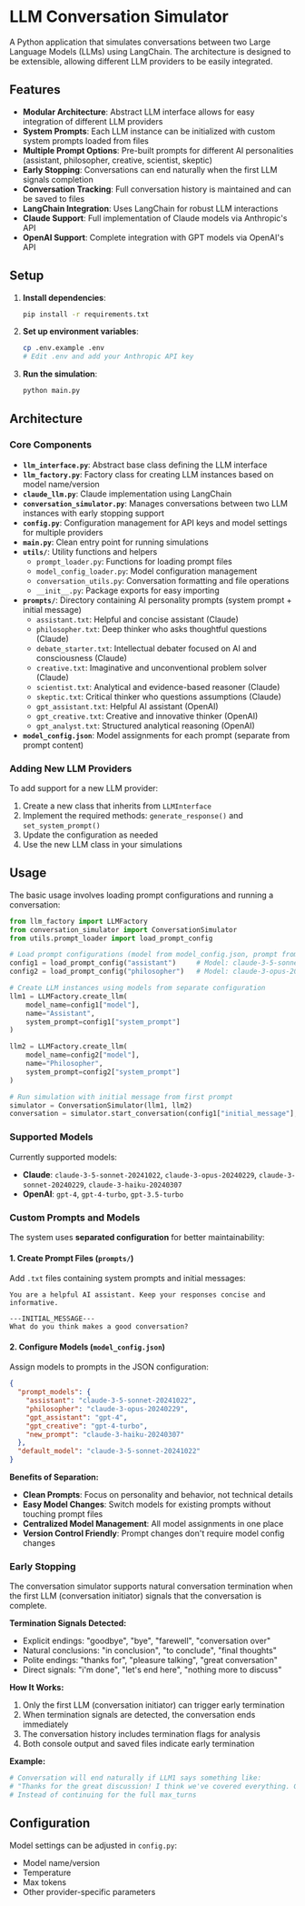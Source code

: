 # LLM Conversation Simulator

A Python application that simulates conversations between two Large Language Models (LLMs) using LangChain. The architecture is designed to be extensible, allowing different LLM providers to be easily integrated.

## Features

- **Modular Architecture**: Abstract LLM interface allows for easy integration of different LLM providers
- **System Prompts**: Each LLM instance can be initialized with custom system prompts loaded from files
- **Multiple Prompt Options**: Pre-built prompts for different AI personalities (assistant, philosopher, creative, scientist, skeptic)
- **Early Stopping**: Conversations can end naturally when the first LLM signals completion
- **Conversation Tracking**: Full conversation history is maintained and can be saved to files
- **LangChain Integration**: Uses LangChain for robust LLM interactions
- **Claude Support**: Full implementation of Claude models via Anthropic's API
- **OpenAI Support**: Complete integration with GPT models via OpenAI's API

## Setup

1. **Install dependencies**:
   ```bash
   pip install -r requirements.txt
   ```

2. **Set up environment variables**:
   ```bash
   cp .env.example .env
   # Edit .env and add your Anthropic API key
   ```

3. **Run the simulation**:
   ```bash
   python main.py
   ```

## Architecture

### Core Components

- **`llm_interface.py`**: Abstract base class defining the LLM interface
- **`llm_factory.py`**: Factory class for creating LLM instances based on model name/version
- **`claude_llm.py`**: Claude implementation using LangChain
- **`conversation_simulator.py`**: Manages conversations between two LLM instances with early stopping support
- **`config.py`**: Configuration management for API keys and model settings for multiple providers
- **`main.py`**: Clean entry point for running simulations
- **`utils/`**: Utility functions and helpers
  - `prompt_loader.py`: Functions for loading prompt files
  - `model_config_loader.py`: Model configuration management
  - `conversation_utils.py`: Conversation formatting and file operations
  - `__init__.py`: Package exports for easy importing
- **`prompts/`**: Directory containing AI personality prompts (system prompt + initial message)
  - `assistant.txt`: Helpful and concise assistant (Claude)
  - `philosopher.txt`: Deep thinker who asks thoughtful questions (Claude)
  - `debate_starter.txt`: Intellectual debater focused on AI and consciousness (Claude)
  - `creative.txt`: Imaginative and unconventional problem solver (Claude)
  - `scientist.txt`: Analytical and evidence-based reasoner (Claude)
  - `skeptic.txt`: Critical thinker who questions assumptions (Claude)
  - `gpt_assistant.txt`: Helpful AI assistant (OpenAI)
  - `gpt_creative.txt`: Creative and innovative thinker (OpenAI)
  - `gpt_analyst.txt`: Structured analytical reasoning (OpenAI)
- **`model_config.json`**: Model assignments for each prompt (separate from prompt content)

### Adding New LLM Providers

To add support for a new LLM provider:

1. Create a new class that inherits from `LLMInterface`
2. Implement the required methods: `generate_response()` and `set_system_prompt()`
3. Update the configuration as needed
4. Use the new LLM class in your simulations

## Usage

The basic usage involves loading prompt configurations and running a conversation:

```python
from llm_factory import LLMFactory
from conversation_simulator import ConversationSimulator
from utils.prompt_loader import load_prompt_config

# Load prompt configurations (model from model_config.json, prompt from prompts/)
config1 = load_prompt_config("assistant")     # Model: claude-3-5-sonnet-20241022
config2 = load_prompt_config("philosopher")   # Model: claude-3-opus-20240229

# Create LLM instances using models from separate configuration
llm1 = LLMFactory.create_llm(
    model_name=config1["model"],
    name="Assistant", 
    system_prompt=config1["system_prompt"]
)

llm2 = LLMFactory.create_llm(
    model_name=config2["model"], 
    name="Philosopher",
    system_prompt=config2["system_prompt"]
)

# Run simulation with initial message from first prompt
simulator = ConversationSimulator(llm1, llm2)
conversation = simulator.start_conversation(config1["initial_message"], max_turns=5)
```

### Supported Models

Currently supported models:
- **Claude**: `claude-3-5-sonnet-20241022`, `claude-3-opus-20240229`, `claude-3-sonnet-20240229`, `claude-3-haiku-20240307`
- **OpenAI**: `gpt-4`, `gpt-4-turbo`, `gpt-3.5-turbo`

### Custom Prompts and Models

The system uses **separated configuration** for better maintainability:

#### 1. Create Prompt Files (`prompts/`)
Add `.txt` files containing system prompts and initial messages:

```
You are a helpful AI assistant. Keep your responses concise and informative.

---INITIAL_MESSAGE---
What do you think makes a good conversation?
```

#### 2. Configure Models (`model_config.json`)
Assign models to prompts in the JSON configuration:

```json
{
  "prompt_models": {
    "assistant": "claude-3-5-sonnet-20241022",
    "philosopher": "claude-3-opus-20240229", 
    "gpt_assistant": "gpt-4",
    "gpt_creative": "gpt-4-turbo",
    "new_prompt": "claude-3-haiku-20240307"
  },
  "default_model": "claude-3-5-sonnet-20241022"
}
```

**Benefits of Separation:**
- **Clean Prompts**: Focus on personality and behavior, not technical details
- **Easy Model Changes**: Switch models for existing prompts without touching prompt files
- **Centralized Model Management**: All model assignments in one place
- **Version Control Friendly**: Prompt changes don't require model config changes

### Early Stopping

The conversation simulator supports natural conversation termination when the first LLM (conversation initiator) signals that the conversation is complete.

**Termination Signals Detected:**
- Explicit endings: "goodbye", "bye", "farewell", "conversation over"
- Natural conclusions: "in conclusion", "to conclude", "final thoughts"
- Polite endings: "thanks for", "pleasure talking", "great conversation"
- Direct signals: "i'm done", "let's end here", "nothing more to discuss"

**How It Works:**
1. Only the first LLM (conversation initiator) can trigger early termination
2. When termination signals are detected, the conversation ends immediately
3. The conversation history includes termination flags for analysis
4. Both console output and saved files indicate early termination

**Example:**
```python
# Conversation will end naturally if LLM1 says something like:
# "Thanks for the great discussion! I think we've covered everything. Goodbye!"
# Instead of continuing for the full max_turns
```

## Configuration

Model settings can be adjusted in `config.py`:

- Model name/version
- Temperature
- Max tokens
- Other provider-specific parameters